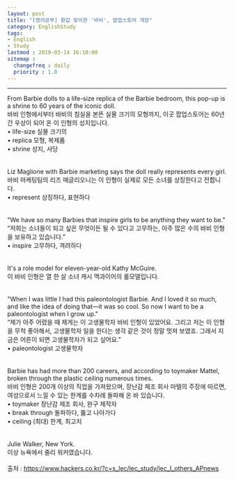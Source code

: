 ```yaml
---
layout: post
title: "[영어공부] 환갑 맞이한 '바비', 팝업스토어 개장"
category: EnglishStudy
tags:
- English
- Study
lastmod : 2019-03-14 16:10:00
sitemap :
  changefreq : daily
  priority : 1.0
---
```


***

<!--미리보기-->
<span class="style17">From Barbie  dolls to a life-size replica of the Barbie bedroom, this pop-up is a shrine to  60 years of the iconic doll. </span><br>
  <span class="style12">바비 인형에서부터 바비의 침실을 본뜬 실물 크기의 모형까지, 이곳 팝업스토어는 60년간 우상이 되어 온 이 인형의 성지입니다.</span><br>
  <span class="style15">• life-size 실물  크기의 <br>
• replica 모형, 복제품 <br>
• shrine 성지, 사당 </span><br><span class="style15"><br></span><br>
<span class="style17">Liz Maglione  with Barbie marketing says the doll really represents every girl.</span><br>
  <span class="style12">바비 마케팅팀의 리즈 매글리오니는 이 인형이 실제로 모든 소녀를 상징한다고  전합니다.</span><br>
  <span class="style15">• represent 상징하다, 표현하다 </span><br><span class="style15"><br></span><br>
<span class="style17">"We  have so many Barbies that inspire girls to be anything they want to be."</span><br>
  <span class="style12">“저희는 소녀들이 되고 싶은  무엇이든 될 수 있다고 고무하는, 아주 많은 수의 바비 인형을 보유하고 있습니다.”</span><br>
  <span class="style15">• inspire 고무하다, 격려하다 </span><br><span class="style15"><br></span><br>
<span class="style17">It's a role  model for eleven-year-old Kathy McGuire.</span><br>
  <span class="style12">이 바비 인형은 열 한 살 소녀 캐시 맥과이어의 롤모델입니다.</span><br><span class="style12"><br></span><br>
<span class="style17">"When I  was little I had this paleontologist Barbie. And I loved it so much, and like  the idea of doing that—it was so cool. So now I want to be  a paleontologist when I grow up."</span><br>
  <span class="style12">“제가 아주 어렸을 때 제게는  이 고생물학자 바비 인형이 있었어요. 그리고 저는 이 인형을 무척 좋아해서, 고생물학자 일을 한다는 생각 같은 것이 정말 멋져 보였죠. 그래서  지금은 어른이 되면 고생물학자가 되고 싶어요.”</span><br>
  <span class="style15">• paleontologist 고생물학자 </span><br><span class="style15"><br></span><br>
<span class="style17">Barbie has  had more than 200 careers, and according to toymaker Mattel, broken through the  plastic ceiling numerous times. </span><br>
  <span class="style12">바비 인형은 200개 이상의  직업을 가져왔으며, 장난감 제조 회사 마텔의 주장에 따르면, 여성으로서  느낄 수 있는 한계를 수차례 돌파해 온 바 있습니다.</span><br>
  <span class="style15">• toymaker 장난감  제조 회사, 완구 제작자 <br>
  • break through 돌파하다, 뚫고 나아가다 <br>
• ceiling (최대) 한계, 최고치 </span><br><span class="style15"><br></span><br>
<span class="style17">Julie  Walker, New York.</span><br>
<span class="style12">이상 뉴욕에서 줄리 워커였습니다.</span><span class="style9"><br>
</span><br>
출처 : https://www.hackers.co.kr/?c=s_lec/lec_study/lec_I_others_APnews
